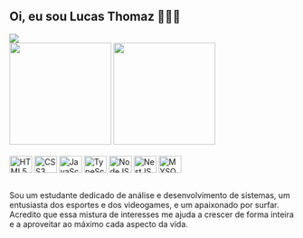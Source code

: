 
## Oi, eu sou Lucas Thomaz 🧑🏽‍💻

<div>
  <a href="https://www.linkedin.com/in/llucasthomazmcz" target="_blank"><img src="https://img.shields.io/badge/LinkedIn-0077B5?style=for-the-badge&logo=linkedin&logoColor=white" target="_blank"/></a>
</div>

<div>
  <img height="180em" src="https://github-readme-stats.vercel.app/api?username=LLucasThomaz&show_icons=true&theme=dracula" />
  <img height="180em" src="https://github-readme-stats.vercel.app/api/top-langs/?username=LLucasThomaz&layout=compact&langs_count=16&theme=dracula"/>
</div>

<div style="display: inline_block"><br/>
  <img align="center" height="30" width="40" src="https://cdn.jsdelivr.net/gh/devicons/devicon/icons/html5/html5-original.svg" alt="HTML5">
  <img align="center" height="30" width="40" src="https://cdn.jsdelivr.net/gh/devicons/devicon/icons/css3/css3-original.svg" alt="CSS3">
  <img align="center" height="30" width="40" src="https://cdn.jsdelivr.net/gh/devicons/devicon/icons/javascript/javascript-original.svg" alt="JavaScript">
  <img align="center" height="30" width="40" src="https://cdn.jsdelivr.net/gh/devicons/devicon/icons/typescript/typescript-original.svg" alt="TypeScript">
  <img align="center" height="30" width="40" src="https://cdn.jsdelivr.net/gh/devicons/devicon/icons/nodejs/nodejs-original.svg" alt="NodeJS">
  <img align="center" height="30" width="40" src="https://cdn.jsdelivr.net/gh/devicons/devicon/icons/nestjs/nestjs-plain.svg" alt="NestJS">
  <img align="center" height="30" width="40" src="https://cdn.jsdelivr.net/gh/devicons/devicon/icons/mysql/mysql-original.svg" alt="MYSQL">
</div><br/>

Sou um estudante dedicado de análise e desenvolvimento de sistemas, um entusiasta dos esportes e dos videogames, e um apaixonado por surfar. Acredito que essa mistura de interesses me ajuda a crescer de forma inteira e a aproveitar ao máximo cada aspecto da vida.
